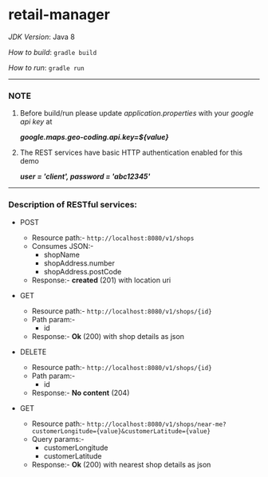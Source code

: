 # retail-manager

_JDK Version_: Java 8

_How to build_: `gradle build`

_How to run_: `gradle run`

---

### NOTE
  1. Before build/run please update _application.properties_ with your _google api key_ at
  
     **_google.maps.geo-coding.api.key=${value}_**

  2. The REST services have basic HTTP authentication enabled for this demo

     **_user = 'client', password = 'abc12345'_**

---

### Description of RESTful services:

* POST
  * Resource path:- `http://localhost:8080/v1/shops`
  * Consumes JSON:-
    * shopName
    * shopAddress.number
    * shopAddress.postCode
  * Response:- **created** (201) with location uri

* GET
  * Resource path:- `http://localhost:8080/v1/shops/{id}`
  * Path param:-
    * id
  * Response:- **Ok** (200) with shop details as json

* DELETE
  * Resource path:- `http://localhost:8080/v1/shops/{id}`
  * Path param:-
    * id
  * Response:- **No content** (204)
  
* GET
  * Resource path:- `http://localhost:8080/v1/shops/near-me?customerLongitude={value}&customerLatitude={value}`
  * Query params:-
    * customerLongitude
    * customerLatitude
  * Response:- **Ok** (200) with nearest shop details as json
